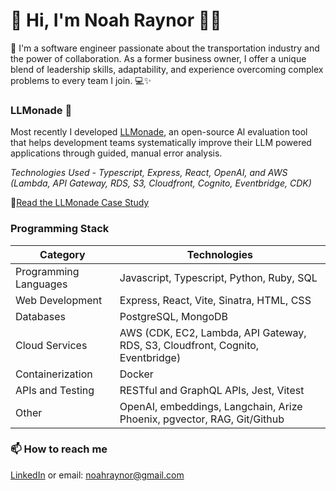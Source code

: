# 👋 Hi, I'm Noah Raynor 👨‍💻

🚀 I'm a software engineer passionate about the transportation industry and the power of collaboration.  As a former business owner, I offer a unique blend of leadership skills, adaptability, and experience overcoming complex problems to every team I join. 💻✨

### LLMonade 🍋 ###

Most recently I developed [LLMonade](https://llmonade.github.io/case-study/), an open-source Al evaluation tool that helps development teams systematically improve their LLM powered applications through guided, manual error analysis.

*Technologies Used - Typescript, Express, React, OpenAI, and AWS (Lambda, API Gateway, RDS, S3, Cloudfront, Cognito, Eventbridge, CDK)*

📖[Read the LLMonade Case Study](https://llmonade.github.io/case-study/)

### Programming Stack ###
| **Category** | **Technologies** |
|--------------|------------------|
| Programming Languages | Javascript, Typescript, Python, Ruby, SQL |
| Web Development | Express, React, Vite, Sinatra, HTML, CSS |
| Databases | PostgreSQL, MongoDB |
| Cloud Services | AWS (CDK, EC2, Lambda, API Gateway, RDS, S3, Cloudfront, Cognito, Eventbridge) |
| Containerization | Docker |
| APIs and Testing | RESTful and GraphQL APIs, Jest, Vitest |
| Other | OpenAI, embeddings, Langchain, Arize Phoenix, pgvector, RAG, Git/Github |

### 📫 How to reach me ###
[LinkedIn](https://www.linkedin.com/in/noahraynor/) or email: [noahraynor@gmail.com](mailto:noahraynor@gmail.com)
